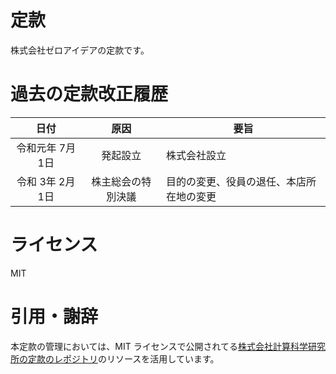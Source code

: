 # 定款
株式会社ゼロアイデアの定款です。

# 過去の定款改正履歴
| 日付 | 原因 | 要旨
|:----------------:|:------------------: |---------------------
| 令和元年 7月 1日 | 発起設立 | 株式会社設立
| 令和 3年 2月 1日 | 株主総会の特別決議 | 目的の変更、役員の退任、本店所在地の変更

# ライセンス
MIT

# 引用・謝辞
本定款の管理においては、MIT ライセンスで公開されてる[株式会社計算科学研究所の定款のレポジトリ](https://github.com/ricosjp/Articles)のリソースを活用しています。